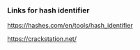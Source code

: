 ### Links for hash identifier 
https://hashes.com/en/tools/hash_identifier

https://crackstation.net/
